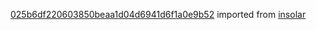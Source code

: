 [025b6df220603850beaa1d04d6941d6f1a0e9b52](https://github.com/insolar/insolar/commit/025b6df220603850beaa1d04d6941d6f1a0e9b52) imported from [insolar](https://github.com/insolar/insolar)
